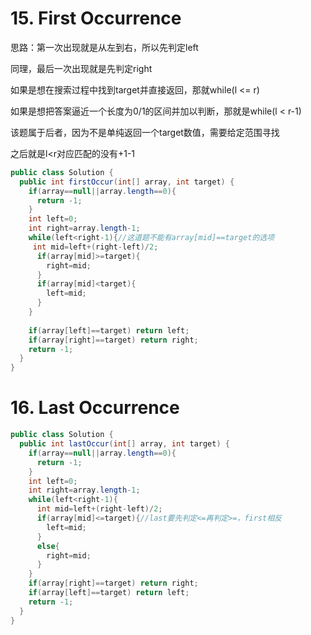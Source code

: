 # 15. First Occurrence

思路：第一次出现就是从左到右，所以先判定left

同理，最后一次出现就是先判定right

如果是想在搜索过程中找到target并直接返回，那就while(l <= r)

如果是想把答案逼近一个长度为0/1的区间并加以判断，那就是while(l < r-1)

该题属于后者，因为不是单纯返回一个target数值，需要给定范围寻找

之后就是l<r对应匹配的没有+1-1

```java
public class Solution {
  public int firstOccur(int[] array, int target) {
    if(array==null||array.length==0){
      return -1;
    }
    int left=0;
    int right=array.length-1;
    while(left<right-1){//这道题不能有array[mid]==target的选项
     int mid=left+(right-left)/2;
      if(array[mid]>=target){
        right=mid;
      }
      if(array[mid]<target){
        left=mid;
      }    
    }
    
    if(array[left]==target) return left;
    if(array[right]==target) return right;
    return -1;
  }
}
```
# 16.  Last Occurrence

```java
public class Solution {
  public int lastOccur(int[] array, int target) {
    if(array==null||array.length==0){
      return -1;
    }
    int left=0;
    int right=array.length-1;
    while(left<right-1){
      int mid=left+(right-left)/2;
      if(array[mid]<=target){//last要先判定<=再判定>=，first相反
        left=mid;
      }
      else{
        right=mid;
      }
    }
    if(array[right]==target) return right;
    if(array[left]==target) return left;
    return -1;
  }
}
```
